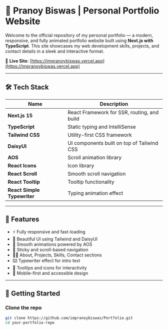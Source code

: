 # 💼 Pranoy Biswas | Personal Portfolio Website

Welcome to the official repository of my personal portfolio — a modern, responsive, and fully animated portfolio website built using **Next.js with TypeScript**. This site showcases my web development skills, projects, and contact details in a sleek and interactive format.

🔗 **Live Site**: [https://impranoybiswas.vercel.app](https://impranoybiswas.vercel.app)

---

## 🛠️ Tech Stack

| Name                     | Description                                 |
|--------------------------|---------------------------------------------|
| **Next.js 15**           | React Framework for SSR, routing, and build |
| **TypeScript**           | Static typing and IntelliSense              |
| **Tailwind CSS**         | Utility-first CSS framework                 |
| **DaisyUI**              | UI components built on top of Tailwind CSS  |
| **AOS**                  | Scroll animation library                    |
| **React Icons**          | Icon library                                |
| **React Scroll**         | Smooth scroll navigation                    |
| **React Tooltip**        | Tooltip functionality                       |
| **React Simple Typewriter** | Typing animation effect                 |

---

## 📸 Features

- ⚡ Fully responsive and fast-loading
- 🎨 Beautiful UI using Tailwind and DaisyUI
- 🧠 Smooth animations powered by AOS
- 🧭 Sticky and scroll-based navigation
- 🧑‍💼 About, Projects, Skills, Contact sections
- ⌨️ Typewriter effect for intro text
- 💬 Tooltips and icons for interactivity
- 📱 Mobile-first and accessible design

---

## 🚀 Getting Started

### Clone the repo

```bash
git clone https://github.com/impranoybiswas/Portfolio.git
cd your-portfolio-repo
